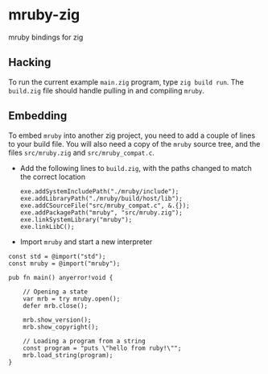 # mruby-zig

mruby bindings for zig

## Hacking

To run the current example `main.zig` program, type `zig build run`. The `build.zig` file should handle pulling in and compiling `mruby`.

## Embedding

To embed `mruby` into another zig project, you need to add a couple of
lines to your build file. You will also need a copy of the `mruby`
source tree, and the files `src/mruby.zig` and `src/mruby_compat.c`.

- Add the following lines to `build.zig`, with the paths changed to match the correct location

  ```zig
  exe.addSystemIncludePath("./mruby/include");
  exe.addLibraryPath("./mruby/build/host/lib");
  exe.addCSourceFile("src/mruby_compat.c", &.{});
  exe.addPackagePath("mruby", "src/mruby.zig");
  exe.linkSystemLibrary("mruby");
  exe.linkLibC();
  ```

- Import `mruby` and start a new interpreter

```zig
const std = @import("std");
const mruby = @import("mruby");

pub fn main() anyerror!void {

    // Opening a state
    var mrb = try mruby.open();
    defer mrb.close();

    mrb.show_version();
    mrb.show_copyright();

    // Loading a program from a string
    const program = "puts \"hello from ruby!\"";
    mrb.load_string(program);
}
  ```
